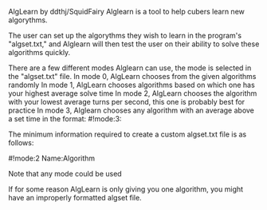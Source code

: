 AlgLearn by ddthj/SquidFairy
Alglearn is a tool to help cubers learn new algorythms.

The user can set up the algorythms they wish to learn in the program's "algset.txt," and Alglearn will then test the user on their ability
to solve these algorithms quickly.

There are a few different modes Alglearn can use, the mode is selected in the "algset.txt" file.
In mode 0, AlgLearn chooses from the given algorithms randomly
In mode 1, AlgLearn chooses algorithms based on which one has your highest average solve time
In mode 2, AlgLearn chooses the algorithm with your lowest average turns per second, this one is probably best for practice
In mode 3, Alglearn chooses any algorithm with an average above a set time in the format: #!mode:3:<time to beat>

The minimum information required to create a custom algset.txt file is as follows:

#!mode:2 
Name:Algorithm

Note that any mode could be used

If for some reason AlgLearn is only giving you one algorithm, you might have an improperly formatted algset file.
